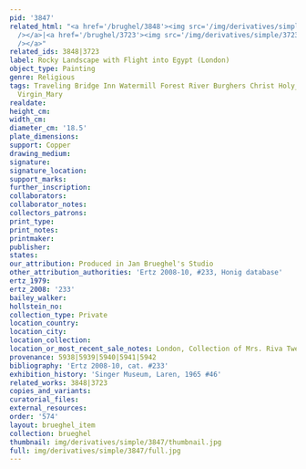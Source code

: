 ```yaml
---
pid: '3847'
related_html: "<a href='/brughel/3848'><img src='/img/derivatives/simple/3848/thumbnail.jpg'
  /></a>|<a href='/brughel/3723'><img src='/img/derivatives/simple/3723/thumbnail.jpg'
  /></a>"
related_ids: 3848|3723
label: Rocky Landscape with Flight into Egypt (London)
object_type: Painting
genre: Religious
tags: Traveling Bridge Inn Watermill Forest River Burghers Christ Holy_family New_Testament
  Virgin_Mary
realdate: 
height_cm: 
width_cm: 
diameter_cm: '18.5'
plate_dimensions: 
support: Copper
drawing_medium: 
signature: 
signature_location: 
support_marks: 
further_inscription: 
collaborators: 
collaborator_notes: 
collectors_patrons: 
print_type: 
print_notes: 
printmaker: 
publisher: 
states: 
our_attribution: Produced in Jan Brueghel's Studio
other_attribution_authorities: 'Ertz 2008-10, #233, Honig database'
ertz_1979: 
ertz_2008: '233'
bailey_walker: 
hollstein_no: 
collection_type: Private
location_country: 
location_city: 
location_collection: 
location_or_most_recent_sale_notes: London, Collection of Mrs. Riva Twersky
provenance: 5938|5939|5940|5941|5942
bibliography: 'Ertz 2008-10, cat. #233'
exhibition_history: 'Singer Museum, Laren, 1965 #46'
related_works: 3848|3723
copies_and_variants: 
curatorial_files: 
external_resources: 
order: '574'
layout: brueghel_item
collection: brueghel
thumbnail: img/derivatives/simple/3847/thumbnail.jpg
full: img/derivatives/simple/3847/full.jpg
---
```

